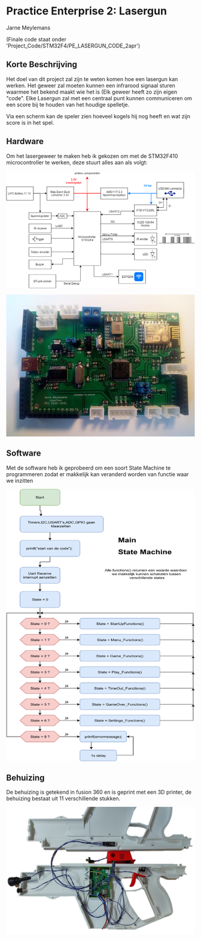# Practice Enterprise 2: Lasergun

Jarne Meylemans 

(Finale code staat onder 'Project_Code/STM32F4/PE_LASERGUN_CODE_2apr')

## Korte Beschrijving

Het doel van dit project zal zijn te weten komen hoe een lasergun kan werken. Het geweer zal moeten kunnen een infrarood signaal sturen waarmee het bekend maakt wie het is (Elk geweer heeft zo zijn eigen "code". Elke Lasergun zal met een centraal punt kunnen communiceren om een score bij te houden van het houdige spelletje. 

Via een scherm kan de speler zien hoeveel kogels hij nog heeft en wat zijn score is in het spel. 

## Hardware

Om het lasergeweer te maken heb ik gekozen om met de STM32F410 microcontroller te werken, deze stuurt alles aan als volgt: 

![alt text](https://github.com/JarneMeylemans/PE2-JarneMeylemans-Lasergun/blob/main/Documenten/Foto's/blokschema.png?raw=true)

![alt text](https://github.com/JarneMeylemans/PE2-JarneMeylemans-Lasergun/blob/main/Documenten/Foto's/pcb.jpg?raw=true)

## Software 

Met de software heb ik geprobeerd om een soort State Machine te programmeren zodat er makkelijk kan veranderd worden van functie waar we inzitten

![alt text](https://github.com/JarneMeylemans/PE2-JarneMeylemans-Lasergun/blob/main/Documenten/Foto's/Mainc.png?raw=true)


## Behuizing

De behuizing is getekend in fusion 360 en is geprint met een 3D printer, de behuizing bestaat uit 11 verschillende stukken. 

![alt text](https://github.com/JarneMeylemans/PE2-JarneMeylemans-Lasergun/blob/main/Documenten/Foto's/behuizing.png?raw=true)

